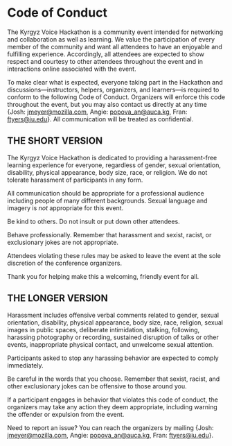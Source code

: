 # Code of Conduct

The Kyrgyz Voice Hackathon is a community event intended for networking and collaboration as well as learning. We value the participation of every member of the community and want all attendees to have an enjoyable and fulfilling experience. Accordingly, all attendees are expected to show respect and courtesy to other attendees throughout the event and in interactions online associated with the event.

To make clear what is expected, everyone taking part in the Hackathon and discussions—instructors, helpers, organizers, and learners—is required to conform to the following Code of Conduct. Organizers will enforce this code throughout the event, but you may also contact us directly at any time {Josh: jmeyer@mozilla.com, Angie: popova_an@auca.kg, Fran: ftyers@iu.edu}. All communication will be treated as confidential.

## THE SHORT VERSION

The Kyrgyz Voice Hackathon is dedicated to providing a harassment-free learning experience for everyone, regardless of gender, sexual orientation, disability, physical appearance, body size, race, or religion. We do not tolerate harassment of participants in any form. 

All communication should be appropriate for a professional audience including people of many different backgrounds. Sexual language and imagery is _not_ appropriate for this event.

Be kind to others. Do not insult or put down other attendees.

Behave professionally. Remember that harassment and sexist, racist, or exclusionary jokes are not appropriate.

Attendees violating these rules may be asked to leave the event at the sole discretion of the conference organizers.

Thank you for helping make this a welcoming, friendly event for all.

## THE LONGER VERSION

Harassment includes offensive verbal comments related to gender, sexual orientation, disability, physical appearance, body size, race, religion, sexual images in public spaces, deliberate intimidation, stalking, following, harassing photography or recording, sustained disruption of talks or other events, inappropriate physical contact, and unwelcome sexual attention.

Participants asked to stop any harassing behavior are expected to comply immediately.

Be careful in the words that you choose. Remember that sexist, racist, and other exclusionary jokes can be offensive to those around you.

If a participant engages in behavior that violates this code of conduct, the organizers may take any action they deem appropriate, including warning the offender or expulsion from the event.

Need to report an issue? You can reach the organizers by mailing {Josh: jmeyer@mozilla.com, Angie: popova_an@auca.kg, Fran: ftyers@iu.edu}. 
